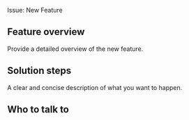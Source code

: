 Issue: New Feature

## Feature overview

Provide a detailed overview of the new feature. 

<!-- Follow these steps: -->
<!-- 1. Make sure you select appropriate labels -->
<!-- 2.  When you are working on it start a draft pull request and reference the issue in the pull request -->
<!-- 3. Assign yourself to the issue -->
<!-- Optionally attach to a card on our Trello board https://trello.com/b/7yjxvkVT/wmlg-covid-response -->


## Solution steps
A clear and concise description of what you want to happen.

<!-- - [ ] Include a checklist of steps -->
<!-- - [ ] A second step.  -->
<!-- Describe alternatives you've considered -->
<!-- A clear and concise description of any alternative solutions or features you've considered. -->

## Who to talk to

<!-- Talk to <github handle of someone useful> to get started -->